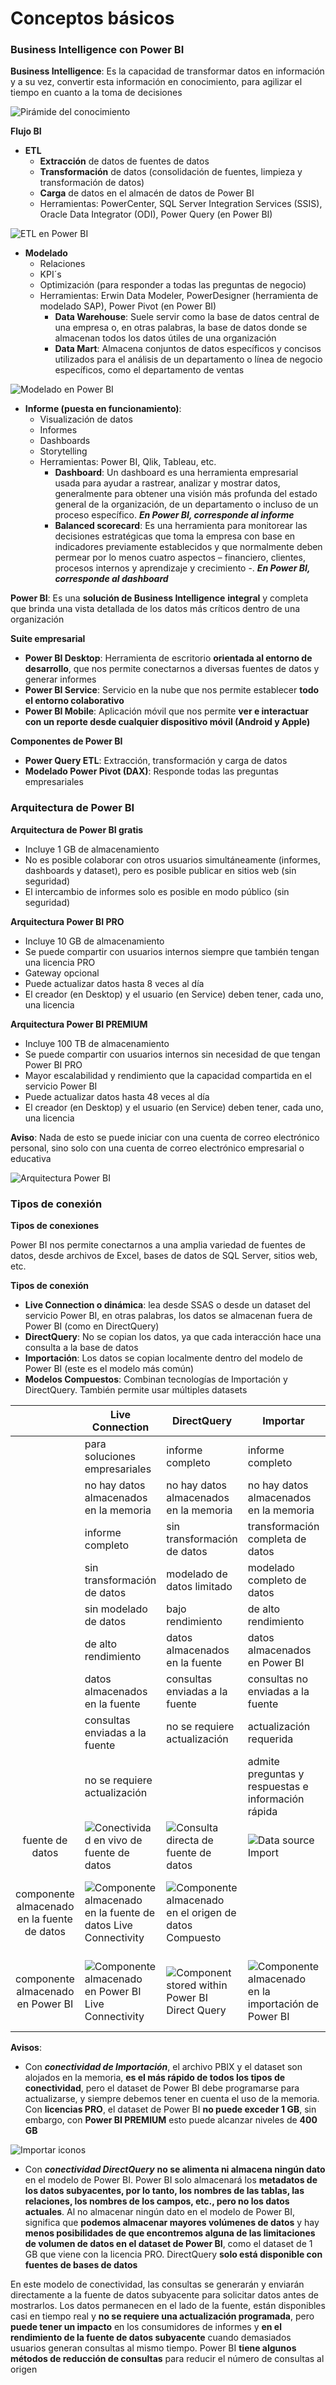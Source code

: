 # Conceptos básicos

### Business Intelligence con Power BI

**Business Intelligence**: Es la capacidad de transformar datos en información y a su vez, convertir esta información en conocimiento, para agilizar el tiempo en cuanto a la toma de decisiones

![Pirámide del conocimiento](https://i.imgur.com/cn72R3p.jpg)

**Flujo BI**

* **ETL**
  * **Extracción** de datos de fuentes de datos
  * **Transformación** de datos (consolidación de fuentes, limpieza y transformación de datos)
  * **Carga** de datos en el almacén de datos de Power BI
  * Herramientas: PowerCenter, SQL Server Integration Services (SSIS), Oracle Data Integrator (ODI), Power Query (en Power BI)

![ETL en Power BI](https://i.imgur.com/OONplWt.png)

* **Modelado**
  * Relaciones
  * KPI´s
  * Optimización (para responder a todas las preguntas de negocio)
  * Herramientas: Erwin Data Modeler, PowerDesigner (herramienta de modelado SAP), Power Pivot (en Power BI)
    * **Data Warehouse**: Suele servir como la base de datos central de una empresa o, en otras palabras, la base de datos donde se almacenan todos los datos útiles de una organización
    * **Data Mart**: Almacena conjuntos de datos específicos y concisos utilizados para el análisis de un departamento o línea de negocio específicos, como el departamento de ventas

![Modelado en Power BI](https://i.imgur.com/g6tBXTY.png)

* **Informe (puesta en funcionamiento)**:
  * Visualización de datos
  * Informes
  * Dashboards
  * Storytelling
  * Herramientas: Power BI, Qlik, Tableau, etc.
    * **Dashboard**: Un dashboard es una herramienta empresarial usada para ayudar a rastrear, analizar y mostrar datos, generalmente para obtener una visión más profunda del estado general de la organización, de un departamento o incluso de un proceso específico. _**En Power BI, corresponde al informe**_
    * **Balanced scorecard**: Es una herramienta para monitorear las decisiones estratégicas que toma la empresa con base en indicadores previamente establecidos y que normalmente deben permear por lo menos cuatro aspectos – financiero, clientes, procesos internos y aprendizaje y crecimiento -. _**En Power BI, corresponde al dashboard**_

**Power BI**: Es una **solución de Business Intelligence** **integral** y completa que brinda una vista detallada de los datos más críticos dentro de una organización

**Suite empresarial**

* **Power BI Desktop**: Herramienta de escritorio **orientada al entorno de desarrollo**, que nos permite conectarnos a diversas fuentes de datos y generar informes
* **Power BI Service**: Servicio en la nube que nos permite establecer **todo el entorno colaborativo**
* **Power BI Mobile**: Aplicación móvil que nos permite **ver e interactuar con un reporte desde cualquier dispositivo móvil (Android y Apple)**

**Componentes de Power BI**

* **Power Query ETL**: Extracción, transformación y carga de datos
* **Modelado Power Pivot (DAX)**: Responde todas las preguntas empresariales

### Arquitectura de Power BI

**Arquitectura de Power BI gratis**

* Incluye 1 GB de almacenamiento
* No es posible colaborar con otros usuarios simultáneamente (informes, dashboards y dataset), pero es posible publicar en sitios web (sin seguridad)
* El intercambio de informes solo es posible en modo público (sin seguridad)

**Arquitectura Power BI PRO**

* Incluye 10 GB de almacenamiento
* Se puede compartir con usuarios internos siempre que también tengan una licencia PRO
* Gateway opcional
* Puede actualizar datos hasta 8 veces al día
* El creador (en Desktop) y el usuario (en Service) deben tener, cada uno, una licencia

**Arquitectura Power BI PREMIUM**

* Incluye 100 TB de almacenamiento
* Se puede compartir con usuarios internos sin necesidad de que tengan Power BI PRO
* Mayor escalabilidad y rendimiento que la capacidad compartida en el servicio Power BI
* Puede actualizar datos hasta 48 veces al día
* El creador (en Desktop) y el usuario (en Service) deben tener, cada uno, una licencia

**Aviso**: Nada de esto se puede iniciar con una cuenta de correo electrónico personal, sino solo con una cuenta de correo electrónico empresarial o educativa

![Arquitectura Power BI](https://i.imgur.com/x4S1XfN.png)

### Tipos de conexión

**Tipos de conexiones**

Power BI nos permite conectarnos a una amplia variedad de fuentes de datos, desde archivos de Excel, bases de datos de SQL Server, sitios web, etc.

**Tipos de conexión**

* **Live Connection o dinámica**: lea desde SSAS o desde un dataset del servicio Power BI, en otras palabras, los datos se almacenan fuera de Power BI (como en DirectQuery)
* **DirectQuery**: No se copian los datos, ya que cada interacción hace una consulta a la base de datos
* **Importación**: Los datos se copian localmente dentro del modelo de Power BI (este es el modelo más común)
* **Modelos Compuestos**: Combinan tecnologías de Importación y DirectQuery. También permite usar múltiples datasets

|                                             | **Live Connection**                                                                               | **DirectQuery**                                                                                               | **Importar**                                                                            | **Compuesto**                                                                             |
| :-----------------------------------------: | ------------------------------------------------------------------------------------------------- | ------------------------------------------------------------------------------------------------------------- | --------------------------------------------------------------------------------------- | ----------------------------------------------------------------------------------------- |
|                                             | para soluciones empresariales                                                                     | informe completo                                                                                              | informe completo                                                                        | combina DQ e Importación                                                                  |
|                                             | no hay datos almacenados en la memoria                                                            | no hay datos almacenados en la memoria                                                                        | no hay datos almacenados en la memoria                                                  | mayores volúmenes de datos                                                                |
|                                             | informe completo                                                                                  | sin transformación de datos                                                                                   | transformación completa de datos                                                        | sin servicios de análisis                                                                 |
|                                             | sin transformación de datos                                                                       | modelado de datos limitado                                                                                    | modelado completo de datos                                                              |                                                                                           |
|                                             | sin modelado de datos                                                                             | bajo rendimiento                                                                                              | de alto rendimiento                                                                     |                                                                                           |
|                                             | de alto rendimiento                                                                               | datos almacenados en la fuente                                                                                | datos almacenados en Power BI                                                           |                                                                                           |
|                                             | datos almacenados en la fuente                                                                    | consultas enviadas a la fuente                                                                                | consultas no enviadas a la fuente                                                       |                                                                                           |
|                                             | consultas enviadas a la fuente                                                                    | no se requiere actualización                                                                                  | actualización requerida                                                                 |                                                                                           |
|                                             | no se requiere actualización                                                                      |                                                                                                               | admite preguntas y respuestas e información rápida                                      |                                                                                           |
|               fuente de datos               | ![Conectividad en vivo de fuente de datos](https://i.imgur.com/6p3iPRs.png)                       | ![Consulta directa de fuente de datos](https://i.imgur.com/SuWtLZ5.png)                                       | <p></p><p><img src="https://i.imgur.com/FNIrr9R.png" alt="Data source Import"></p>      | ![Compuesto de origen de datos](https://i.imgur.com/nJalAvm.png)                          |
| componente almacenado en la fuente de datos | ![Componente almacenado en la fuente de datos Live Connectivity](https://i.imgur.com/uOq6szv.png) | ![Componente almacenado en el origen de datos Compuesto](https://i.imgur.com/oMSfzis.png)                     |                                                                                         | ![Componente almacenado en el origen de datos Compuesto](https://i.imgur.com/oMSfzis.png) |
|      componente almacenado en Power BI      | ![Componente almacenado en Power BI Live Connectivity](https://i.imgur.com/BJWgiCM.png)           | <p></p><p><img src="https://i.imgur.com/nxKlSPc.png" alt="Component stored within Power BI Direct Query"></p> | ![Componente almacenado en la importación de Power BI](https://i.imgur.com/RxA0ZLe.png) | ![Componente almacenado en la importación de Power BI](https://i.imgur.com/RxA0ZLe.png)   |

**Avisos**:

* Con _**conectividad de Importación**_, el archivo PBIX y el dataset son alojados en la memoria, **es el más rápido de todos los tipos de conectividad**, pero el dataset de Power BI debe programarse para actualizarse, y siempre debemos tener en cuenta el uso de la memoria. Con **licencias PRO**, el dataset de Power BI **no puede exceder 1 GB**, sin embargo, con **Power BI PREMIUM** esto puede alcanzar niveles de **400 GB**

![Importar iconos](https://i.imgur.com/ojeJtvh.png)

* Con _**conectividad DirectQuery**_ **no se alimenta ni almacena ningún dato** en el modelo de Power BI. Power BI solo almacenará los **metadatos de los datos subyacentes, por lo tanto, los nombres de las tablas, las relaciones, los nombres de los campos, etc., pero no los datos actuales**. Al no almacenar ningún dato en el modelo de Power BI, significa que **podemos almacenar mayores volúmenes de datos** y hay **menos posibilidades de que encontremos alguna de las limitaciones de volumen de datos en el dataset de Power BI**, como el dataset de 1 GB que viene con la licencia PRO. DirectQuery **solo está disponible con fuentes de bases de datos**

En este modelo de conectividad, las consultas se generarán y enviarán directamente a la fuente de datos subyacente para solicitar datos antes de mostrarlos. Los datos permanecen en el lado de la fuente, están disponibles casi en tiempo real y **no se requiere una actualización programada**, pero **puede tener un impacto** en los consumidores de informes y **en el rendimiento de la fuente de datos subyacente** cuando demasiados usuarios generan consultas al mismo tiempo. Power BI **tiene algunos métodos de reducción de consultas** para reducir el número de consultas al origen

